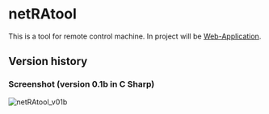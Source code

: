 # netRAtool

This is a tool for remote control machine. In project will be [Web-Application](https://github.com/c7haos/RemoteControlWeb).

## Version history

### Screenshot (version 0.1b in C Sharp)
![netRAtool_v01b](https://user-images.githubusercontent.com/32968460/44203367-f41f1980-a14e-11e8-9e3e-80b546477211.PNG)
